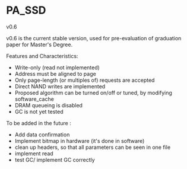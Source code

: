 # PA_SSD


v0.6

v0.6 is the current stable version, used for pre-evaluation of graduation
paper for Master's Degree.  

Features and Characteristics:

- Write-only (read not implemented)
- Address must be aligned to page
- Only page-length (or multiples of) requests are accepted
- Direct NAND writes are implemented
- Proposed algorithm can be turned on/off or tuned, by modifying software_cache
- DRAM queueing is disabled
- GC is not yet tested

To be added in the future :

- Add data confirmation
- Implement bitmap in hardware (it's done in software)
- clean up headers, so that all parameters can be seen in one file
- implement read
- test GC/ implement GC correctly



